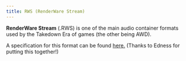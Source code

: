 ```yaml
---
title: RWS (RenderWare Stream)
---
```


**RenderWare Stream** (.RWS) is one of the main audio container formats used by the Takedown Era of games (the other being AWD).

A specification for this format can be found [here.](https://media.discordapp.net/attachments/479352816100573186/698519410926682142/unknown.png) (Thanks to Edness for putting this together!)